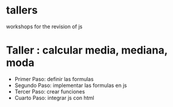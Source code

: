 # tallers

workshops for the revision of js

# Taller : calcular media, mediana, moda

- Primer Paso: definir las formulas
- Segundo Paso: implementar las formulas en js
- Tercer Paso: crear funciones
- Cuarto Paso: integrar js con html
